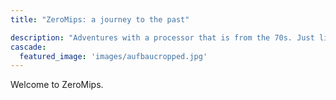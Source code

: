 ```yaml
---
title: "ZeroMips: a journey to the past"

description: "Adventures with a processor that is from the 70s. Just like me."
cascade:
  featured_image: 'images/aufbaucropped.jpg'
---
```

Welcome to ZeroMips.
